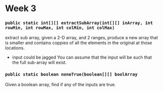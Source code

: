 # Week 3

### `public static int[][] extractSubArray(int[][] inArray, int rowMin, int rowMax, int colMin, int colMax)`
extract sub array, given a 2-D array, and 2 ranges, produce a new array that is smaller and contains coppies of all the elements in the original at those locations. 
* input could be jagged
You can assume that the input will be such that the full sub-array will exist. 

### `public static boolean noneTrue(boolean[][] boolArray`
Given a boolean array, find if any of the inputs are true. 
